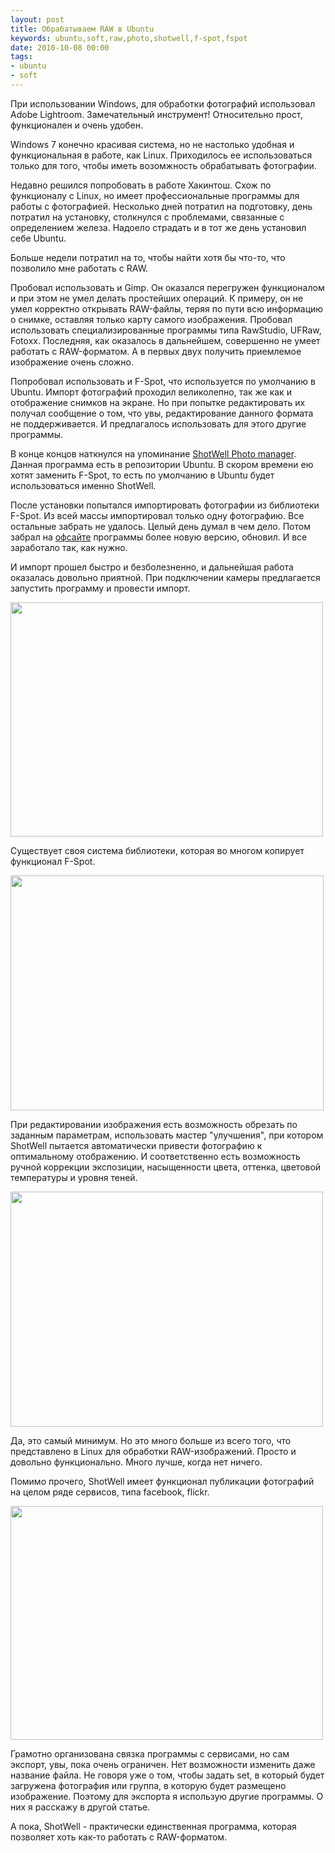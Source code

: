 ```yaml
---
layout: post
title: Обрабатываем RAW в Ubuntu
keywords: ubuntu,soft,raw,photo,shotwell,f-spot,fspot
date: 2010-10-08 00:00
tags:
- ubuntu
- soft
---
```

При использовании Windows, для обработки фотографий использовал Adobe Lightroom. Замечательный инструмент! Относительно прост, функционален и очень удобен. 

Windows 7 конечно красивая система, но не настолько удобная и функциональная в работе, как Linux. Приходилось ее использоваться только для того, чтобы иметь возомжность обрабатывать фотографии.

Недавно решился попробовать в работе Хакинтош. Схож по функционалу с Linux, но имеет профессиональные программы для работы с фотографией. Несколько дней потратил на подготовку, день потратил на установку, столкнулся с проблемами, связанные с определением железа. Надоело страдать и в тот же день установил себе Ubuntu. 

Больше недели потратил на то, чтобы найти хотя бы что-то, что позволило мне работать с RAW.

Пробовал использовать и Gimp. Он оказался перегружен функционалом и при этом не умел делать простейших операций. К примеру, он не умел корректно открывать RAW-файлы, теряя по пути всю информацию о снимке, оставляя только карту самого изображения. Пробовал использовать специализированные программы типа RawStudio, UFRaw, Fotoxx. Последняя, как оказалось в дальнейшем, совершенно не умеет работать с RAW-форматом. А в первых двух получить приемлемое изображение очень сложно.

Попробовал использовать и F-Spot, что используется по умолчанию в Ubuntu. Импорт фотографий проходил великолепно, так же как и отображение снимков на экране. Но при попытке редактировать их получал сообщение о том, что увы, редактирование данного формата не поддерживается. И предлагалось использовать для этого другие программы.

В конце концов наткнулся на упоминание <a href="http://yorba.org/shotwell/" rel="nofollow">ShotWell Photo manager</a>. Данная программа есть в репозитории Ubuntu. В скором времени ею хотят заменить F-Spot, то есть по умолчанию в Ubuntu будет использоваться именно ShotWell.

После установки попытался импортировать фотографии из библиотеки F-Spot. Из всей массы импортировал только одну фотографию. Все остальные забрать не удалось. Целый день думал в чем дело. Потом забрал на <a href="http://yorba.org/shotwell/" rel="nofollow">офсайте</a> программы более новую версию, обновил. И все заработало так, как нужно.

И импорт прошел быстро и безболезненно, и дальнейшая работа оказалась довольно приятной. При подключении камеры предлагается запустить программу и провести импорт.

<img src="http://static.juev.org/2010/10/shotwell4.png" alt="" title="import" width="500" height="375" class="aligncenter size-full wp-image-1228" /> 

Существует своя система библиотеки, которая во многом копирует функционал F-Spot.

<img src="http://static.juev.org/2010/10/shotwell2.png" alt="" title="library" width="501" height="376" class="aligncenter size-full wp-image-1226" />

При редактировании изображения есть возможность обрезать по заданным параметрам, использовать мастер "улучшения", при котором ShotWell пытается автоматически привести фотографию к оптимальному отображению. И соответственно есть возможность ручной коррекции экспозиции, насыщенности цвета, оттенка, цветовой температуры и уровня теней. 

<img src="http://static.juev.org/2010/10/shotwell3.png" alt="" title="edit" width="500" height="376" class="aligncenter size-full wp-image-1227" />

Да, это самый минимум. Но это много больше из всего того, что представлено в Linux для обработки RAW-изображений. Просто и довольно функционально. Много лучше, когда нет ничего.

Помимо прочего, ShotWell имеет функционал публикации фотографий на целом ряде сервисов, типа facebook, flickr.

<img src="http://static.juev.org/2010/10/shotwell5.png" alt="" title="export" width="500" height="374" class="aligncenter size-full wp-image-1229" />

Грамотно организована связка программы с сервисами, но сам экспорт, увы, пока очень ограничен. Нет возможности изменить даже название файла. Не говоря уже о том, чтобы задать set, в который будет загружена фотография или группа, в которую будет размещено изображение. Поэтому для экспорта я использую другие программы. О них я расскажу в другой статье.

А пока, ShotWell - практически единственная программа, которая позволяет хоть как-то работать с RAW-форматом.
